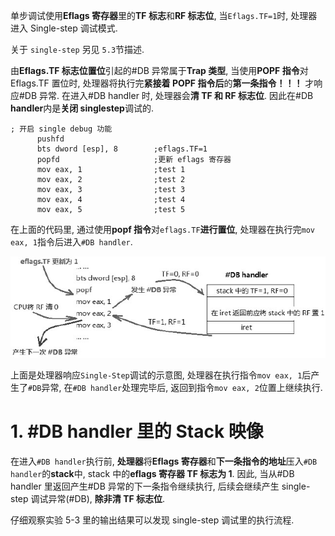 
单步调试使用**Eflags 寄存器**里的**TF 标志**和**RF 标志位**, 当`Eflags.TF=1`时, 处理器进入 Single\-step 调试模式.

关于 `single-step` 另见 `5.3`节描述.

由**Eflags.TF 标志位置位**引起的\#DB 异常属于**Trap 类型**, 当使用**POPF 指令**对 Eflags.TF 置位时, 处理器将执行完**紧接着 POPF 指令后**的**第一条指令！！！** 才响应\#DB 异常. 在进入\#DB handler 时, 处理器会**清 TF 和 RF 标志位**. 因此在\#DB **handler**内是**关闭 singlestep**调试的.

```assembly
; 开启 single debug 功能
      pushfd
      bts dword [esp], 8        ;eflags.TF=1
      popfd                     ;更新 eflags 寄存器
      mov eax, 1                ;test 1
      mov eax, 2                ;test 2
      mov eax, 3                ;test 3
      mov eax, 4                ;test 4
      mov eax, 5                ;test 5
```

在上面的代码里, 通过使用**popf 指令**对`eflags.TF`**进行置位**, 处理器在执行完`mov eax, 1`指令后进入`#DB handler`.

![config](./images/1.png)

上面是处理器响应`Single-Step`调试的示意图, 处理器在执行指令`mov eax, 1`后产生了`#DB`异常, 在`#DB handler`处理完毕后, 返回到指令`mov eax, 2`位置上继续执行.

# 1. #DB handler 里的 Stack 映像

在进入`#DB handler`执行前, **处理器**将**Eflags 寄存器**和**下一条指令的地址**压入`#DB handler`的**stack**中, stack 中的**eflags 寄存器 TF 标志为 1**. 因此, 当从\#DB handler 里返回产生\#DB 异常的下一条指令继续执行, 后续会继续产生 single\-step 调试异常(\#DB), **除非清 TF 标志位**.

仔细观察实验 5-3 里的输出结果可以发现 single\-step 调试里的执行流程.